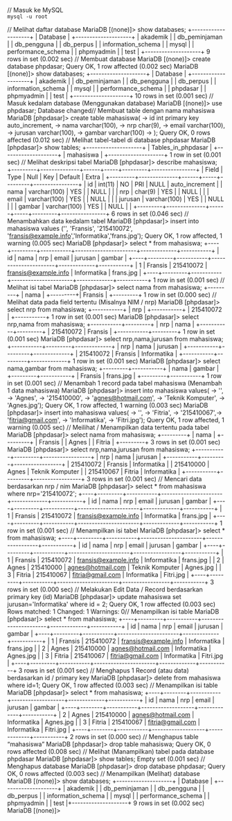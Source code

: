 // Masuk ke MySQL  
``mysql -u root``  

// Melihat daftar database
MariaDB [(none)]> show databases;
+--------------------+
| Database |
+--------------------+
| akademik |
| db_peminjaman |
| db_pengguna |
| db_perpus |
| information_schema |
| mysql |
| performance_schema |
| phpmyadmin |
| test |
+--------------------+
9 rows in set (0.002 sec)
// Membuat database
MariaDB [(none)]> create database phpdasar;
Query OK, 1 row affected (0.002 sec)
MariaDB [(none)]> show databases;
+--------------------+
| Database |
+--------------------+
| akademik |
| db_peminjaman |
| db_pengguna |
| db_perpus |
| information_schema |
| mysql |
| performance_schema |
| phpdasar |
| phpmyadmin |
| test |
+--------------------+
10 rows in set (0.001 sec)
// Masuk kedalam database (Menggunakan database)
MariaDB [(none)]> use phpdasar;
Database changed// Membuat table dengan nama mahasiswa
MariaDB [phpdasar]> create table mahasiswa(
-> id int primary key auto_increment,
-> nama varchar(100),
-> nrp char(9),
-> email varchar(100),
-> jurusan varchar(100),
-> gambar varchar(100)
-> );
Query OK, 0 rows affected (0.012 sec)
// Melihat tabel-tabel di database phpdasar
MariaDB [phpdasar]> show tables;
+--------------------+
| Tables_in_phpdasar |
+--------------------+
| mahasiswa |
+--------------------+
1 row in set (0.001 sec)
// Melihat deskripsi tabel
MariaDB [phpdasar]> describe mahasiswa;
+---------+--------------+------+-----+---------+----------------+
| Field | Type | Null | Key | Default | Extra |
+---------+--------------+------+-----+---------+----------------+
| id | int(11) | NO | PRI | NULL | auto_increment |
| nama | varchar(100) | YES | | NULL | |
| nrp | char(9) | YES | | NULL | |
| email | varchar(100) | YES | | NULL | |
| jurusan | varchar(100) | YES | | NULL | |
| gambar | varchar(100) | YES | | NULL | |
+---------+--------------+------+-----+---------+----------------+
6 rows in set (0.046 sec)
// Menambahkan data kedalam tabel
MariaDB [phpdasar]> insert into mahasiswa values ('', 'Fransis', '215410072',
'fransis@example.info','Informatika','frans.jpg');
Query OK, 1 row affected, 1 warning (0.005 sec)
MariaDB [phpdasar]> select * from mahasiswa;
+----+---------+-----------+----------------------+-------------+-----------+
| id | nama | nrp | email | jurusan | gambar |
+----+---------+-----------+----------------------+-------------+-----------+
| 1 | Fransis | 215410072 | fransis@example.info | Informatika | frans.jpg |
+----+---------+-----------+----------------------+-------------+-----------+
1 row in set (0.001 sec)
// Melihat isi tabel
MariaDB [phpdasar]> select nama from mahasiswa;
+---------+
| nama |
+---------+| Fransis |
+---------+
1 row in set (0.000 sec)
// Melihat data pada field tertentu (Misalnya NIM / nrp)
MariaDB [phpdasar]> select nrp from mahasiswa;
+-----------+
| nrp |
+-----------+
| 215410072 |
+-----------+
1 row in set (0.001 sec)
MariaDB [phpdasar]> select nrp,nama from mahasiswa;
+-----------+---------+
| nrp | nama |
+-----------+---------+
| 215410072 | Fransis |
+-----------+---------+
1 row in set (0.001 sec)
MariaDB [phpdasar]> select nrp,nama,jurusan from mahasiswa;
+-----------+---------+-------------+
| nrp | nama | jurusan |
+-----------+---------+-------------+
| 215410072 | Fransis | Informatika |
+-----------+---------+-------------+
1 row in set (0.001 sec)
MariaDB [phpdasar]> select nama,gambar from mahasiswa;
+---------+-----------+
| nama | gambar |
+---------+-----------+
| Fransis | frans.jpg |
+---------+-----------+
1 row in set (0.001 sec)
// Menambah 1 record pada tabel mahasiswa (Menambah 1 data mahasiswa)
MariaDB [phpdasar]> insert into mahasiswa values(
-> '',
-> 'Agnes',
-> '215410000',
-> 'agnes@hotmail.com',
-> 'Teknik Komputer',
-> 'Agnes.jpg');
Query OK, 1 row affected, 1 warning (0.003 sec)
MariaDB [phpdasar]> insert into mahasiswa values(
-> '',
-> 'Fitria',
-> '215410067',-> 'fitria@gmail.com',
-> 'Informatika',
-> 'Fitri.jpg');
Query OK, 1 row affected, 1 warning (0.005 sec)
// Meilihat / Menampilkan data tertentu pada tabel
MariaDB [phpdasar]> select nama from mahasiswa;
+---------+
| nama |
+---------+
| Fransis |
| Agnes |
| Fitria |
+---------+
3 rows in set (0.001 sec)
MariaDB [phpdasar]> select nrp,nama,jurusan from mahasiswa;
+-----------+---------+-----------------+
| nrp | nama | jurusan |
+-----------+---------+-----------------+
| 215410072 | Fransis | Informatika |
| 215410000 | Agnes | Teknik Komputer |
| 215410067 | Fitria | Informatika |
+-----------+---------+-----------------+
3 rows in set (0.001 sec)
// Mencari data berdasarkan nrp / nim
MariaDB [phpdasar]> select * from mahasiswa where nrp='215410072';
+----+---------+-----------+----------------------+-------------+-----------+
| id | nama | nrp | email | jurusan | gambar |
+----+---------+-----------+----------------------+-------------+-----------+
| 1 | Fransis | 215410072 | fransis@example.info | Informatika | frans.jpg |
+----+---------+-----------+----------------------+-------------+-----------+
1 row in set (0.001 sec)
// Menampilkan isi tabel
MariaDB [phpdasar]> select * from mahasiswa;
+----+---------+-----------+----------------------+-----------------+-----------+
| id | nama | nrp | email | jurusan | gambar |
+----+---------+-----------+----------------------+-----------------+-----------+
| 1 | Fransis | 215410072 | fransis@example.info | Informatika | frans.jpg |
| 2 | Agnes | 215410000 | agnes@hotmail.com | Teknik Komputer | Agnes.jpg |
| 3 | Fitria | 215410067 | fitria@gmail.com | Informatika | Fitri.jpg |
+----+---------+-----------+----------------------+-----------------+-----------+
3 rows in set (0.000 sec)
// Melakukan Edit Data / Record berdasarkan primary key (id)
MariaDB [phpdasar]> update mahasiswa set jurusan='Informatika' where id = 2;
Query OK, 1 row affected (0.003 sec)
Rows matched: 1 Changed: 1 Warnings: 0// Menampilkan isi table
MariaDB [phpdasar]> select * from mahasiswa;
+----+---------+-----------+----------------------+-------------+-----------+
| id | nama | nrp | email | jurusan | gambar |
+----+---------+-----------+----------------------+-------------+-----------+
| 1 | Fransis | 215410072 | fransis@example.info | Informatika | frans.jpg |
| 2 | Agnes | 215410000 | agnes@hotmail.com | Informatika | Agnes.jpg |
| 3 | Fitria | 215410067 | fitria@gmail.com | Informatika | Fitri.jpg |
+----+---------+-----------+----------------------+-------------+-----------+
3 rows in set (0.001 sec)
// Menghapus 1 Record (atau data) berdasarkan id / primary key
MariaDB [phpdasar]> delete from mahasiswa where id=1;
Query OK, 1 row affected (0.003 sec)
// Menampilkan isi table
MariaDB [phpdasar]> select * from mahasiswa;
+----+--------+-----------+-------------------+-------------+-----------+
| id | nama | nrp | email | jurusan | gambar |
+----+--------+-----------+-------------------+-------------+-----------+
| 2 | Agnes | 215410000 | agnes@hotmail.com | Informatika | Agnes.jpg |
| 3 | Fitria | 215410067 | fitria@gmail.com | Informatika | Fitri.jpg |
+----+--------+-----------+-------------------+-------------+-----------+
2 rows in set (0.000 sec)
// Menghapus table “mahasiswa”
MariaDB [phpdasar]> drop table mahasiswa;
Query OK, 0 rows affected (0.008 sec)
// Melihat (Manampilkan) tabel pada database phpdasar
MariaDB [phpdasar]> show tables;
Empty set (0.001 sec)
// Menghapus database
MariaDB [phpdasar]> drop database phpdasar;
Query OK, 0 rows affected (0.003 sec)
// Menampilkan (Melihat) database
MariaDB [(none)]> show databases;
+--------------------+
| Database |
+--------------------+
| akademik |
| db_peminjaman |
| db_pengguna |
| db_perpus |
| information_schema |
| mysql |
| performance_schema |
| phpmyadmin |
| test |+--------------------+
9 rows in set (0.002 sec)
MariaDB [(none)]>
